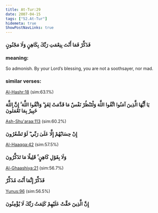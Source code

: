```yaml
---
title: At-Tur:29
date: 2007-04-15
tags: ["52.At-Tur"]
hidemeta: true 
ShowPostNavLinks: true 
---
```

### فَذَكِّرْ فَمَا أَنْتَ بِنِعْمَتِ رَبِّكَ بِكَاهِنٍ وَلَا مَجْنُونٍ
### meaning: 
So admonish. By your Lord’s blessing, you are not a soothsayer, nor mad.
### similar verses: 

[Al-Hashr:18](/59/18) (sim:63.1%)

### يَا أَيُّهَا الَّذِينَ آمَنُوا اتَّقُوا اللَّهَ وَلْتَنْظُرْ نَفْسٌ مَا قَدَّمَتْ لِغَدٍ ۖ وَاتَّقُوا اللَّهَ ۚ إِنَّ اللَّهَ خَبِيرٌ بِمَا تَعْمَلُونَ

[Ash-Shu'araa:113](/26/113) (sim:60.2%)

### إِنْ حِسَابُهُمْ إِلَّا عَلَىٰ رَبِّي ۖ لَوْ تَشْعُرُونَ

[Al-Haaqqa:42](/69/42) (sim:57.5%)

### وَلَا بِقَوْلِ كَاهِنٍ ۚ قَلِيلًا مَا تَذَكَّرُونَ

[Al-Ghaashiya:21](/88/21) (sim:56.7%)

### فَذَكِّرْ إِنَّمَا أَنْتَ مُذَكِّرٌ

[Yunus:96](/10/96) (sim:56.5%)

### إِنَّ الَّذِينَ حَقَّتْ عَلَيْهِمْ كَلِمَتُ رَبِّكَ لَا يُؤْمِنُونَ
